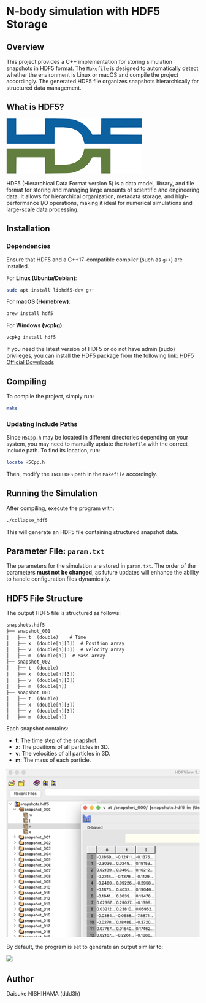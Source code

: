 # N-body simulation with HDF5 Storage

## Overview
This project provides a C++ implementation for storing simulation snapshots in HDF5 format. The `Makefile` is designed to automatically detect whether the environment is Linux or macOS and compile the project accordingly. The generated HDF5 file organizes snapshots hierarchically for structured data management.

## What is HDF5?

![](./doc/hdf5-logo.png)

HDF5 (Hierarchical Data Format version 5) is a data model, library, and file format for storing and managing large amounts of scientific and engineering data. It allows for hierarchical organization, metadata storage, and high-performance I/O operations, making it ideal for numerical simulations and large-scale data processing.

## Installation
### Dependencies
Ensure that HDF5 and a C++17-compatible compiler (such as `g++`) are installed.

For **Linux (Ubuntu/Debian)**:
```sh
sudo apt install libhdf5-dev g++
```
For **macOS (Homebrew)**:
```sh
brew install hdf5
```
For **Windows (vcpkg)**:
```sh
vcpkg install hdf5
```

If you need the latest version of HDF5 or do not have admin (sudo) privileges, you can install the HDF5 package from the following link: [HDF5 Official Downloads](https://www.hdfgroup.org/download-hdf5/source-code/)

## Compiling

To compile the project, simply run:
```sh
make
```

### Updating Include Paths
Since `H5Cpp.h` may be located in different directories depending on your system, you may need to manually update the `Makefile` with the correct include path. To find its location, run:
```sh
locate H5Cpp.h
```
Then, modify the `INCLUDES` path in the `Makefile` accordingly.

## Running the Simulation
After compiling, execute the program with:
```sh
./collapse_hdf5
```
This will generate an HDF5 file containing structured snapshot data.

## Parameter File: `param.txt`
The parameters for the simulation are stored in `param.txt`. The order of the parameters **must not be changed**, as future updates will enhance the ability to handle configuration files dynamically.

## HDF5 File Structure
The output HDF5 file is structured as follows:
```
snapshots.hdf5
├── snapshot_001
│   ├── t  (double)    # Time
│   ├── x  (double[n][3])  # Position array
│   ├── v  (double[n][3])  # Velocity array
│   ├── m  (double[n])  # Mass array
├── snapshot_002
│   ├── t  (double)
│   ├── x  (double[n][3])
│   ├── v  (double[n][3])
│   ├── m  (double[n])
├── snapshot_003
│   ├── t  (double)
│   ├── x  (double[n][3])
│   ├── v  (double[n][3])
│   ├── m  (double[n])
```
Each snapshot contains:
- **t**: The time step of the snapshot.
- **x**: The positions of all particles in 3D.
- **v**: The velocities of all particles in 3D.
- **m**: The mass of each particle.

![](./doc/snapshot.png)

By default, the program is set to generate an output similar to:

![](./doc/plot.gif)

## Author
Daisuke NISHIHAMA (ddd3h)